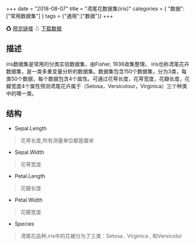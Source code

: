 +++
date = "2018-08-07"
title = "鸢尾花数据集(iris)"
categories = { "数据":["常用数据集"] }
tags = {"通用":["数据"]}
+++

&#9851;&nbsp;[预览链接](/data/iris)
&#8681;&nbsp;[下载数据](/download/iris)

## 描述
iris数据集是常用的分类实验数据集，由Fisher, 1936收集整理。
iris也称鸢尾花卉数据集，是一类多重变量分析的数据集。数据集包含150个数据集，分为3类，每类50个数据，每个数据包含4个属性。可通过花萼长度，花萼宽度，花瓣长度，花瓣宽度4个属性预测鸢尾花卉属于（Setosa，Versicolour，Virginica）三个种类中的哪一类。

## 结构

 - Sepal.Length
 >花萼长度,所有测量单位都是厘米
 - Sepal.Width
 >花萼宽度
 - Petal.Length
 >花瓣长度
 - Petal.Width
 >花瓣宽度
 - Species
 >鸢尾花品种,iris中的花被分为了三类：Setosa , Virginica , 和Versicolor
